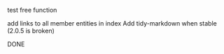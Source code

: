 test free function

add links to all member entities in index
Add tidy-markdown when stable (2.0.5 is broken)


DONE
